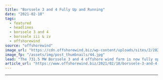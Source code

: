 ```yaml
---
title: "Borssele 3 and 4 Fully Up and Running"
date: "2021-02-18"
tags: 
  - featured
  - headlines
  - borssele 3 and 4
  - borssele iii & iv
  - offshorewind
source: "offshorewind"
image_url: "https://cdn.offshorewind.biz/wp-content/uploads/sites/2/2021/02/18105005/Borssele-3-and-4-Fully-Up-and-Running.jpg"
image_fp: "/assets/img/post_thumbnails/44.jpg"
lead: "The 731.5 MW Borssele 3 and 4 offshore wind farm is now fully operational,"
article_url: "https://www.offshorewind.biz/2021/02/18/borssele-3-and-4-fully-up-and-running/"
---
```


---
